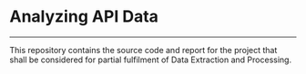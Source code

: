 # Analyzing API Data

---

This repository contains the source code and report for the project that shall be considered for partial fulfilment of Data Extraction and Processing.